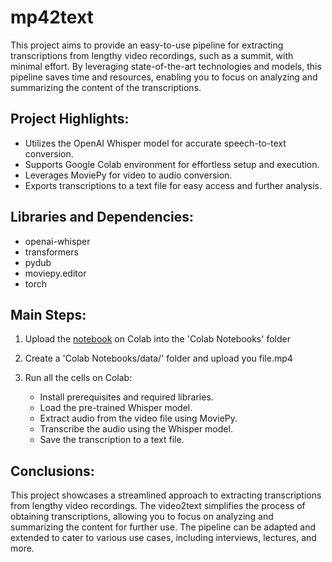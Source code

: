 # mp42text


This project aims to provide an easy-to-use pipeline for extracting transcriptions from lengthy video recordings, such as a summit, with minimal effort. By leveraging state-of-the-art technologies and models, this pipeline saves time and resources, enabling you to focus on analyzing and summarizing the content of the transcriptions.

## Project Highlights:

- Utilizes the OpenAI Whisper model for accurate speech-to-text conversion.
- Supports Google Colab environment for effortless setup and execution.
- Leverages MoviePy for video to audio conversion.
- Exports transcriptions to a text file for easy access and further analysis.

## Libraries and Dependencies:

- openai-whisper
- transformers
- pydub
- moviepy.editor
- torch

## Main Steps:

1. Upload the [notebook](https://github.com/Quickstilver/video2text/blob/ac6af00c2479f7cce80c5c5ad04cdcc95fb3c8b6/wav2text.ipynb) on Colab into the 'Colab Notebooks' folder
2. Create a 'Colab Notebooks/data/' folder and upload you file.mp4
3. Run all the cells on Colab:

    - Install prerequisites and required libraries.
    - Load the pre-trained Whisper model.
    - Extract audio from the video file using MoviePy.
    - Transcribe the audio using the Whisper model.
    - Save the transcription to a text file.
## Conclusions:
This project showcases a streamlined approach to extracting transcriptions from lengthy video recordings. The video2text simplifies the process of obtaining transcriptions, allowing you to focus on analyzing and summarizing the content for further use. The pipeline can be adapted and extended to cater to various use cases, including interviews, lectures, and more.
